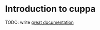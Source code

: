 # Introduction to cuppa

TODO: write [great documentation](http://jacobian.org/writing/what-to-write/)
